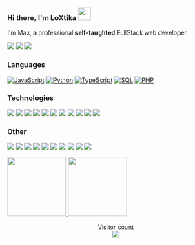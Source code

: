 ###  Hi there, I'm LoXtika <img width="30" src="https://camo.githubusercontent.com/e8e7b06ecf583bc040eb60e44eb5b8e0ecc5421320a92929ce21522dbc34c891/68747470733a2f2f6d656469612e67697068792e636f6d2f6d656469612f6876524a434c467a6361737252346961377a2f67697068792e676966">

I'm Max, a professional **self-taughted** FullStack web developer.

[![](https://img.shields.io/badge/-🌈%20Website-FFF)](https://loxtika.xyz)
[![](https://img.shields.io/badge/-Discord-FFF?&logo=Discord)](https://discordapp.com/users/937701724318232647/)
[![](https://img.shields.io/badge/-Telegram-FFF?&logo=Telegram)](https://t.me/LoXtika)

### Languages

[![JavaScript](https://img.shields.io/badge/-JavaScript-000?&logo=JavaScript)]()
[![Python](https://img.shields.io/badge/-Python-000?&logo=Python)]()
[![TypeScript](https://img.shields.io/badge/-TypeScript-000?&logo=typescript)]()
[![SQL](https://img.shields.io/badge/-SQL-000?&logo=MySQL)]()
[![PHP](https://img.shields.io/badge/-PHP-000?&logo=PHP&logoColor=007396)]()

### Technologies

[![](https://img.shields.io/badge/-jQuery-000?&logo=jQuery&logoColor=0769AD)]()
[![](https://img.shields.io/badge/-Node.js-000?&logo=node.js)]()
[![](https://img.shields.io/badge/-Bootstrap-000?&logo=Bootstrap)]()
[![](https://img.shields.io/badge/-Vue-000?&logo=Vue.js)]()
[![](https://img.shields.io/badge/-Angular-000?&logo=Angular&logoColor=DD0031)]()
[![](https://img.shields.io/badge/-SQLite-000?&logo=Sqlite)]()
[![](https://img.shields.io/badge/-Sequelize-000?&logo=Sequelize)]()
[![](https://img.shields.io/badge/-Nuxt.js-000?&logo=Nuxt.js)]()
[![](https://img.shields.io/badge/-Next.js-000?&logo=Next.js)]()
[![](https://img.shields.io/badge/-Flask-000?&logo=Flask)]()
[![](https://img.shields.io/badge/-Django-000?&logo=Django&logoColor=092E20)]()

### Other

[![](https://img.shields.io/badge/-HTML-000?&logo=html5)]()
[![](https://img.shields.io/badge/-CSS-000?&logo=css3&logoColor=1572B6)]()
[![](https://img.shields.io/badge/-Tailwind-000?&logo=tailwind-css)]()
[![](https://img.shields.io/badge/-Sass-000?&logo=sass&logoColor=CC6699)]()
[![](https://img.shields.io/badge/-Git-000?&logo=Git)]()
[![](https://img.shields.io/badge/-Docker-000?&logo=Docker)]()
[![](https://img.shields.io/badge/-Heroku-000?&logo=heroku&logoColor=430098)]()
[![](https://img.shields.io/badge/-Netlify-000?&logo=Netlify)]()
[![](https://img.shields.io/badge/-Vercel-000?&logo=Vercel)]()
[![](https://img.shields.io/badge/-AWS-000?&logo=Amazon-AWS&logoColor=F90)]()

<a href="https://ra1nbow.xyz?ref=github">
  <img height="137px" src="https://github-readme-stats.vercel.app/api?username=LoXtika-Cat&hide_title=true&hide_border=true&show_icons=true&include_all_commits=true&count_private=true&line_height=21&text_color=000&icon_color=000&bg_color=0,ea6161,ffc64d,fffc4d,52fa5a&theme=graywhite"/>  
</a>
<a href="https://github.com/LoXtika-Cat">
  <img height="137px" src="https://github-readme-stats.vercel.app/api/top-langs/?username=LoXtika-Cat&hide=html&hide_title=true&hide_border=true&layout=compact&langs_count=6&text_color=000&icon_color=fff&bg_color=0,52fa5a,4dfcff,c64dff&theme=graywhite" />
</a>

<p align="center"> 
  Visitor count<br>
  <a href="https://github.com/LoXtika-Cat">
    <img src="https://profile-counter.glitch.me/LoXtika-Cat/count.svg" />
  </a>
</p>
